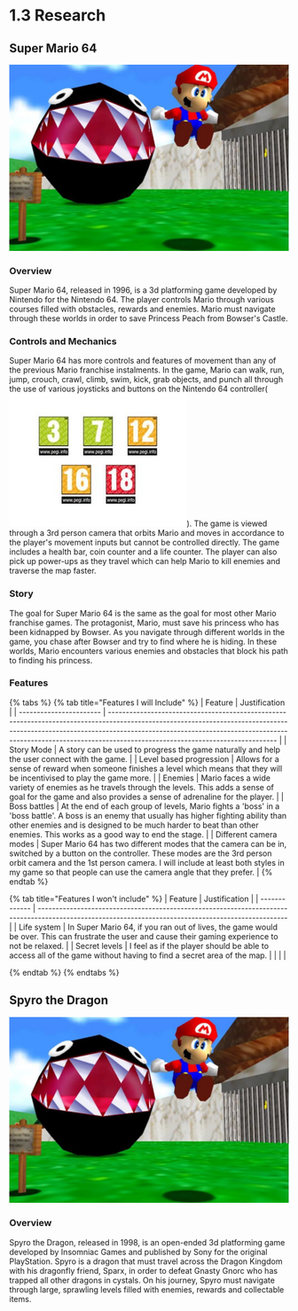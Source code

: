 # 1.3 Research

## Super Mario 64

![A screenshot of Super Mario 64](<../.gitbook/assets/image (2) (1) (1).png>)

### Overview

Super Mario 64, released in 1996, is a 3d platforming game developed by Nintendo for the Nintendo 64. The player controls Mario through various courses filled with obstacles, rewards and enemies. Mario must navigate through these worlds in order to save Princess Peach from Bowser's Castle.

### Controls and Mechanics

Super Mario 64 has more controls and features of movement than any of the previous Mario franchise instalments. In the game, Mario can walk, run, jump, crouch, crawl, climb, swim, kick, grab objects, and punch all through the use of various joysticks and buttons on the Nintendo 64 controller(<img src="../.gitbook/assets/image (1).png" alt="" data-size="line">). The game is viewed through a 3rd person camera that orbits Mario and moves in accordance to the player's movement inputs but cannot be controlled directly. The game includes a health bar, coin counter and a life counter. The player can also pick up power-ups as they travel which can help Mario to kill enemies and traverse the map faster.

### Story

The goal for Super Mario 64 is the same as the goal for most other Mario franchise games. The protagonist, Mario, must save his princess who has been kidnapped by Bowser. As you navigate through different worlds in the game, you chase after Bowser and try to find where he is hiding. In these worlds, Mario encounters various enemies and obstacles that block his path to finding his princess.

### Features

{% tabs %}
{% tab title="Features I will Include" %}
| Feature                 | Justification                                                                                                                                                                                                                                                                             |
| ----------------------- | ----------------------------------------------------------------------------------------------------------------------------------------------------------------------------------------------------------------------------------------------------------------------------------------- |
| Story Mode              | A story can be used to progress the game naturally and help the user connect with the game.                                                                                                                                                                                               |
| Level based progression | Allows for a sense of reward when someone finishes a level which means that they will be incentivised to play the game more.                                                                                                                                                              |
| Enemies                 | Mario faces a wide variety of enemies as he travels through the levels. This adds a sense of goal for the game and also provides a sense of adrenaline for the player.                                                                                                                    |
| Boss battles            | At the end of each group of levels, Mario fights a 'boss' in a 'boss battle'. A boss is an enemy that usually has higher fighting ability than other enemies and is designed to be much harder to beat than other enemies. This works as a good way to end the stage.                     |
| Different camera modes  | Super Mario 64 has two different modes that the camera can be in, switched by a button on the controller. These modes are the 3rd person orbit camera and the 1st person camera. I will include at least both styles in my game so that people can use the camera angle that they prefer. |
{% endtab %}

{% tab title="Features I won't include" %}
| Feature       | Justification                                                                                                                                        |
| ------------- | ---------------------------------------------------------------------------------------------------------------------------------------------------- |
| Life system   | In Super Mario 64, if you ran out of lives, the game would be over. This can frustrate the user and cause their gaming experience to not be relaxed. |
| Secret levels | I feel as if the player should be able to access all of the game without having to find a secret area of the map.                                    |
|               |                                                                                                                                                      |


{% endtab %}
{% endtabs %}

## Spyro the Dragon

![A screenshot from Spyro the Dragon](<../.gitbook/assets/image (2).png>)

### Overview

Spyro the Dragon, released in 1998, is an open-ended 3d platforming game developed by Insomniac Games and published by Sony for the original PlayStation. Spyro is a dragon that must travel across the Dragon Kingdom with his dragonfly friend, Sparx, in order to defeat Gnasty Gnorc who has trapped all other dragons in cystals. On his journey, Spyro must navigate through large, sprawling levels filled with enemies, rewards and collectable items.
